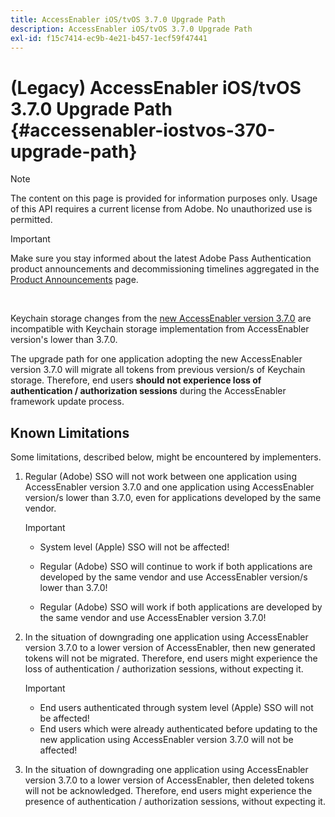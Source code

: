 ```yaml
---
title: AccessEnabler iOS/tvOS 3.7.0 Upgrade Path
description: AccessEnabler iOS/tvOS 3.7.0 Upgrade Path
exl-id: f15c7414-ec9b-4e21-b457-1ecf59f47441
---
```

# (Legacy) AccessEnabler iOS/tvOS 3.7.0 Upgrade Path {#accessenabler-iostvos-370-upgrade-path}

>[!NOTE]
>
>The content on this page is provided for information purposes only. Usage of this API requires a current license from Adobe. No unauthorized use is permitted.

>[!IMPORTANT]
>
> Make sure you stay informed about the latest Adobe Pass Authentication product announcements and decommissioning timelines aggregated in the [Product Announcements](/help/authentication/product-announcements.md) page.

</br>

Keychain storage changes from the [new AccessEnabler version 3.7.0](/help/authentication/notes-releases/authn-rn-ios-tvos-370.md) are incompatible with Keychain storage implementation from AccessEnabler version's lower than 3.7.0.

The upgrade path for one application adopting the new AccessEnabler version 3.7.0 will migrate all tokens from previous version/s of Keychain storage. Therefore, end users **should not experience loss of authentication / authorization sessions** during the AccessEnabler framework update process.

## Known Limitations

Some limitations, described below, might be encountered by implementers.


1. Regular (Adobe) SSO will not work between one application using AccessEnabler version 3.7.0 and one application using AccessEnabler version/s lower than 3.7.0, even for applications developed by the same vendor.

    >[!IMPORTANT]
    >
    >* System level (Apple) SSO will not be affected! 
    >
    >* Regular (Adobe) SSO will continue to work if both applications are developed by the same vendor and use AccessEnabler version/s lower than 3.7.0! 
    >
    >* Regular (Adobe) SSO will work if both applications are developed by the same vendor and use AccessEnabler version 3.7.0!


1. In the situation of downgrading one application using AccessEnabler version 3.7.0 to a lower version of AccessEnabler, then new generated tokens will not be migrated. Therefore, end users might experience the loss of authentication / authorization sessions, without expecting it.

    >[!IMPORTANT]
    >
    >* End users authenticated through system level (Apple) SSO will not be affected!
    >* End users which were already authenticated before updating to the new application using AccessEnabler version 3.7.0 will not be affected!

1. In the situation of downgrading one application using AccessEnabler version 3.7.0 to a lower version of AccessEnabler, then deleted tokens will not be acknowledged. Therefore, end users might experience the presence of authentication / authorization sessions, without expecting it.
